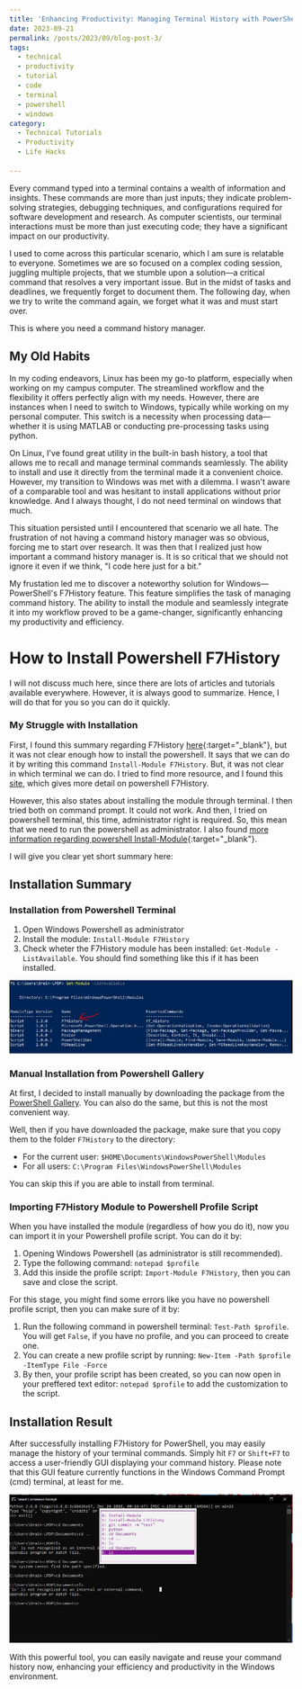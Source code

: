 ```yaml
---
title: 'Enhancing Productivity: Managing Terminal History with PowerShell on Windows'
date: 2023-09-21
permalink: /posts/2023/09/blog-post-3/
tags:
  - technical
  - productivity
  - tutorial
  - code
  - terminal
  - powershell
  - windows
category:
  - Technical Tutorials
  - Productivity
  - Life Hacks

---
```


Every command typed into a terminal contains a wealth of information and insights. These commands are more than just inputs; they indicate problem-solving strategies, debugging techniques, and configurations required for software development and research. As computer scientists, our terminal interactions must be more than just executing code; they have a significant impact on our productivity.

I used to come across this particular scenario, which I am sure is relatable to everyone. Sometimes we are so focused on a complex coding session, juggling multiple projects, that we stumble upon a solution—a critical command that resolves a very important issue. But in the midst of tasks and deadlines, we frequently forget to document them. The following day, when we try to write the command again, we forget what it was and must start over.

This is where you need a command history manager.

## My Old Habits
In my coding endeavors, Linux has been my go-to platform, especially when working on my campus computer. The streamlined workflow and the flexibility it offers perfectly align with my needs. However, there are instances when I need to switch to Windows, typically while working on my personal computer. This switch is a necessity when processing data—whether it is using MATLAB or conducting pre-processing tasks using python.

On Linux, I've found great utility in the built-in bash history, a tool that allows me to recall and manage terminal commands seamlessly. The ability to install and use it directly from the terminal made it a convenient choice. However, my transition to Windows was met with a dilemma. I wasn't aware of a comparable tool and was hesitant to install applications without prior knowledge. And I always thought, I do not need terminal on windows that much.

This situation persisted until I encountered that scenario we all hate. The frustration of not having a command history manager was so obvious, forcing me to start over research. It was then that I realized just how important a command history manager is. It is so critical that we should not ignore it even if we think, "I code here just for a bit."

My frustation led me to discover a noteworthy solution for Windows—PowerShell's F7History feature. This feature simplifies the task of managing command history. The ability to install the module and seamlessly integrate it into my workflow proved to be a game-changer, significantly enhancing my productivity and efficiency.

# How to Install Powershell F7History

I will not discuss much here, since there are lots of articles and tutorials available everywhere. However, it is always good to summarize. Hence, I will do that for you so you can do it quickly.

### My Struggle with Installation
First, I found this summary regarding F7History [here](https://github.com/gui-cs/F7History/){:target="_blank"}, but it was not clear enough how to install the powershell. It says that we can do it by writing this command `Install-Module F7History`. But, it was not clear in which terminal we can do. I tried to find more resource, and I found this [site](https://powershellisfun.com/2023/07/26/powershell-out-consolegridview-and-f7history/), which gives more detail on powershell F7History. 

However, this also states about installing the module through terminal. I then tried both on command prompt. It could not work. And then, I tried on powershell terminal, this time, administrator right is required. So, this mean that we need to run the powershell as administrator. I also found [more information regarding powershell Install-Module](https://learn.microsoft.com/en-us/powershell/module/powershellget/install-module?view=powershellget-2.x){:target="_blank"}.

I will give you clear yet short summary here: 

## Installation Summary

### Installation from Powershell Terminal
1. Open Windows Powershell as administrator
2. Install the module: `Install-Module F7History`
3. Check wheter the F7History module has been installed: `Get-Module -ListAvailable`. You should find something like this if it has been installed.


<img src="/files/2023-09/powershell_installed.JPG" style="max-height: 300px" alt="Powershell terminal showing installed modules for powershell">

### Manual Installation from Powershell Gallery
At first, I decided to install manually by downloading the package from the [PowerShell Gallery](https://www.powershellgallery.com/packages/F7History/1.3.0). You can also do the same, but this is not the most convenient way.

Well, then if you have downloaded the package, make sure that you copy them to the folder `F7History` to the directory:
- For the current user: `$HOME\Documents\WindowsPowerShell\Modules`
- For all users: `C:\Program Files\WindowsPowerShell\Modules`

You can skip this if you are able to install from terminal.

### Importing F7History Module to Powershell Profile Script
When you have installed the module (regardless of how you do it), now you can import it in your Powershell profile script. You can do it by:
1. Opening Windows Powershell (as administrator is still recommended).
2. Type the following command: `notepad $profile`
3. Add this inside the profile script: `Import-Module F7History`, then you can save and close the script.

For this stage, you might find some errors like you have no powershell profile script, then you can make sure of it by:
1. Run the following command in powershell terminal: `Test-Path $profile`. 
You will get `False`, if you have no profile, and you can proceed to create one.
2. You can create a new profile script by running: `New-Item -Path $profile -ItemType File -Force`
3. By then, your profile script has been created, so you can now open in your preffered text editor: `notepad $profile` to add the customization to the script.


## Installation Result

After successfully installing F7History for PowerShell, you may easily manage the history of your terminal commands. Simply hit `F7` or `Shift+F7` to access a user-friendly GUI displaying your command history. Please note that this GUI feature currently functions in the Windows Command Prompt (cmd) terminal, at least for me. 

<img src="/files/2023-09/powershell_cmd.JPG" style="max-height: 300px" alt="Powershell F7History GUI on windows cmd">

With this powerful tool, you can easily navigate and reuse your command history now, enhancing your efficiency and productivity in the Windows environment.

